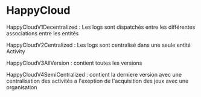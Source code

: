 # HappyCloud


HappyCloudV1Decentralized : Les logs sont dispatchés entre les différentes associations entre les entités

HappyCloudV2Centralized : Les logs sont centralisé dans une seule entité Activity

HappyCloudV3AllVersion : contient toutes les versions

HappyCloudV4SemiCentralized : contient la derniere version avec une centralisation des activités a l'exeption de l'acquisition des jeux avec une organisation

